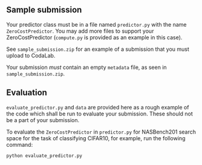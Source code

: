 ## Sample submission

Your predictor class must be in a file named `predictor.py` with the name `ZeroCostPredictor`. You may add more files to support your ZeroCostPredictor (`compute.py` is provided as an example in this case).

See `sample_submission.zip` for an example of a submission that you must upload to CodaLab.

Your submission *must* contain an empty `metadata` file, as seen in `sample_submission.zip`.

## Evaluation
`evaluate_predictor.py` and `data` are provided here as a rough example of the code which shall be run to evaluate your submission. These should not be a part of your submission.

To evaluate the `ZeroCostPredictor` in `predictor.py` for NASBench201 search space for the task of classifying CIFAR10, for example, run the following command:

```python evaluate_predictor.py```